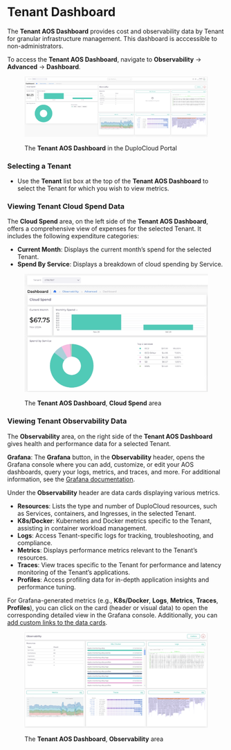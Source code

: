 # Tenant Dashboard

The **Tenant AOS Dashboard** provides cost and observability data by Tenant for granular infrastructure management. This dashboard is acccessible to non-administrators.&#x20;

To access the **Tenant AOS Dashboard**, navigate to **Observability** -> **Advanced** -> **Dashboard**.

<figure><img src="../../../.gitbook/assets/Te.png" alt=""><figcaption><p>The <strong>Tenant AOS Dashboard</strong> in the DuploCloud Portal</p></figcaption></figure>

### Selecting a Tenant

* Use the **Tenant** list box at the top of the **Tenant AOS Dashboard** to select the Tenant for which you wish to view metrics.

### Viewing Tenant Cloud Spend Data

The **Cloud Spend** area, on the left side of the **Tenant AOS Dashboard**, offers a comprehensive view of expenses for the selected Tenant. It includes the following expenditure categories:

* **Current Month**: Displays the current month’s spend for the selected Tenant.
* **Spend By Service**: Displays a breakdown of cloud spending by Service.

<div align="left">

<figure><img src="../../../.gitbook/assets/tenant cloud spend.png" alt="" width="560"><figcaption><p>The <strong>Tenant AOS Dashboard</strong>, <strong>Cloud Spend</strong> area</p></figcaption></figure>

</div>

### Viewing Tenant Observability Data

The **Observability** area, on the right side of the **Tenant AOS Dashboard** gives health and performance data for a selected Tenant.&#x20;

**Grafana**: The **Grafana** button, in the **Observability** header, opens the Grafana console where you can add, customize, or edit your AOS dashboards, query your logs, metrics, and traces, and more. For additional information, see the [Grafana documentation](https://grafana.com/docs/grafana/latest/).&#x20;

Under the **Observability** header are data cards displaying various metrics.

* **Resources**: Lists the type and number of DuploCloud resources, such as Services, containers, and Ingresses, in the selected Tenant.&#x20;
* **K8s/Docker**: Kubernetes and Docker metrics specific to the Tenant, assisting in container workload management.
* **Logs**: Access Tenant-specific logs for tracking, troubleshooting, and compliance.
* **Metrics**: Displays performance metrics relevant to the Tenant’s resources.
* **Traces**: View traces specific to the Tenant for performance and latency monitoring of the Tenant’s applications.
* **Profiles**: Access profiling data for in-depth application insights and performance tuning.

For Grafana-generated metrics (e.g., **K8s/Docker**, **Logs**, **Metrics**, **Traces**, **Profiles**), you can click on the card (header or visual data) to open the corresponding detailed view in the Grafana console. Additionally, you can [add custom links to the data cards](tenant-dashboard.md#adding-custom-links-to-aos-dashboards).&#x20;

<div align="left">

<figure><img src="../../../.gitbook/assets/Tenant Observability.png" alt="" width="563"><figcaption><p>The <strong>Tenant AOS Dashboard</strong>, <strong>Observability</strong> area</p></figcaption></figure>

</div>

##
